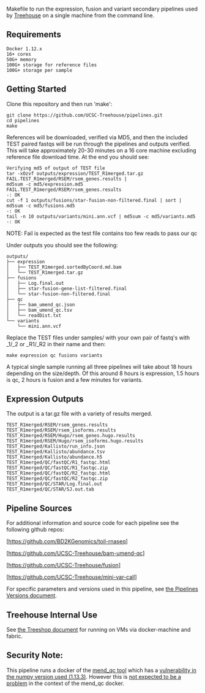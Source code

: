 Makefile to run the expression, fusion and variant secondary pipelines used by [Treehouse](https://treehouse.soe.ucsc.edu/) on a single machine from the command line.

## Requirements

    Docker 1.12.x
    16+ cores
    50G+ memory
    100G+ storage for reference files
    100G+ storage per sample

## Getting Started

Clone this repository and then run 'make':

    git clone https://github.com/UCSC-Treehouse/pipelines.git
    cd pipelines
    make

References will be downloaded, verified via MD5, and then the included TEST paired fastqs will be run through the pipelines and outputs verified. This will take approximately 20-30 minutes on a 16 core machine excluding reference file download time. At the end you should see:

    Verifying md5 of output of TEST file
    tar -xOzvf outputs/expression/TEST_R1merged.tar.gz FAIL.TEST_R1merged/RSEM/rsem_genes.results |
    md5sum -c md5/expression.md5
    FAIL.TEST_R1merged/RSEM/rsem_genes.results
    -: OK
    cut -f 1 outputs/fusions/star-fusion-non-filtered.final | sort | md5sum -c md5/fusions.md5
    -: OK
    tail -n 10 outputs/variants/mini.ann.vcf | md5sum -c md5/variants.md5
    -: OK
    
NOTE: Fail is expected as the test file contains too few reads to pass our qc

Under outputs you should see the following:

    outputs/
    ├── expression
    │   ├── TEST_R1merged.sortedByCoord.md.bam
    │   └── TEST_R1merged.tar.gz
    ├── fusions
    │   ├── Log.final.out
    │   ├── star-fusion-gene-list-filtered.final
    │   └── star-fusion-non-filtered.final
    ├── qc
    │   ├── bam_umend_qc.json
    │   ├── bam_umend_qc.tsv
    │   └── readDist.txt
    └── variants
        └── mini.ann.vcf

Replace the TEST files under samples/ with your own pair of fastq's with _1/_2 or _R1/_R2 in their name and then:

    make expression qc fusions variants

A typical single sample running all three pipelines will take about 18 hours depending on the size/depth. Of this around 8 hours is expression, 1.5 hours is qc, 2 hours is fusion and a few minutes for variants. 

## Expression Outputs

The output is a tar.gz file with a variety of results merged. 

    TEST_R1merged/RSEM/rsem_genes.results
    TEST_R1merged/RSEM/rsem_isoforms.results
    TEST_R1merged/RSEM/Hugo/rsem_genes.hugo.results
    TEST_R1merged/RSEM/Hugo/rsem_isoforms.hugo.results
    TEST_R1merged/Kallisto/run_info.json
    TEST_R1merged/Kallisto/abundance.tsv
    TEST_R1merged/Kallisto/abundance.h5
    TEST_R1merged/QC/fastQC/R1_fastqc.html
    TEST_R1merged/QC/fastQC/R1_fastqc.zip
    TEST_R1merged/QC/fastQC/R2_fastqc.html
    TEST_R1merged/QC/fastQC/R2_fastqc.zip
    TEST_R1merged/QC/STAR/Log.final.out
    TEST_R1merged/QC/STAR/SJ.out.tab

## Pipeline Sources

For additional information and source code for each pipeline see the following github repos:

[https://github.com/BD2KGenomics/toil-rnaseq]

[https://github.com/UCSC-Treehouse/bam-umend-qc]

[https://github.com/UCSC-Treehouse/fusion]

[https://github.com/UCSC-Treehouse/mini-var-call]

For specific parameters and versions used in this pipeline, see [the Pipelines Versions document](CGL_TOIL_RNA-Seq_Pipeline_versions.md).


## Treehouse Internal Use
See [the Treeshop document](treeshop.md) for running on VMs via docker-machine and fabric.

## Security Note:
This pipeline runs a docker of the [mend_qc tool](https://github.com/UCSC-Treehouse/mend_qc) which has a [vulnerability in the numpy version used (1.13.3)](https://github.com/advisories/GHSA-5545-2q6w-2gh6). However this is [not expected to be a problem](https://github.com/numpy/numpy/issues/19038) in the context of the mend_qc docker.
